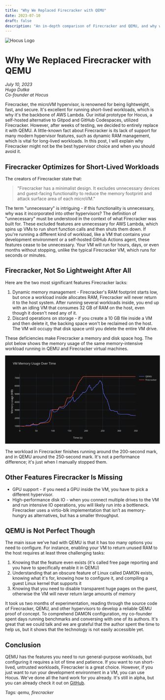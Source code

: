 ```yaml
---
title: "Why We Replaced Firecracker with QEMU"
date: 2023-07-10
draft: false
description: "An in-depth comparison of Firecracker and QEMU, and why we chose to switch from Firecracker to QEMU for Hocus."
---
```


![Hocus Logo](https://hocus.dev/blog/img/hocus-logo-with-text.png)

# Why We Replaced Firecracker with QEMU

*July 10, 2023*  
*Hugo Dutka*  
*Co-founder at Hocus*

Firecracker, the microVM hypervisor, is renowned for being lightweight, fast, and secure. It's excellent for running short-lived workloads, which is why it's the backbone of AWS Lambda. Our initial prototype for Hocus, a self-hosted alternative to Gitpod and GitHub Codespaces, utilized Firecracker. However, after weeks of testing, we decided to entirely replace it with QEMU. A little-known fact about Firecracker is its lack of support for many modern hypervisor features, such as dynamic RAM management, which is vital for long-lived workloads. In this post, I will explain why Firecracker might not be the best hypervisor choice and when you should avoid it.

## Firecracker Optimizes for Short-Lived Workloads

The creators of Firecracker state that:

> "Firecracker has a minimalist design. It excludes unnecessary devices and guest-facing functionality to reduce the memory footprint and attack surface area of each microVM."

The term "unnecessary" is intriguing - if this functionality is unnecessary, why was it incorporated into other hypervisors? The definition of "unnecessary" must be understood in the context of what Firecracker was built for. These excluded features are unnecessary for AWS Lambda, which spins up VMs to run short function calls and then shuts them down. If you're running a different kind of workload, like a VM that contains your development environment or a self-hosted GitHub Actions agent, these features cease to be unnecessary. Your VM will run for hours, days, or even months without stopping, unlike the typical Firecracker VM, which runs for seconds or minutes.

## Firecracker, Not So Lightweight After All

Here are the two most significant features Firecracker lacks:

1. Dynamic memory management - Firecracker's RAM footprint starts low, but once a workload inside allocates RAM, Firecracker will never return it to the host system. After running several workloads inside, you end up with an idling VM that consumes 32 GB of RAM on the host, even though it doesn't need any of it.
2. Discard operations on storage - if you create a 10 GB file inside a VM and then delete it, the backing space won't be reclaimed on the host. The VM will occupy that disk space until you delete the entire VM drive.

These deficiencies make Firecracker a memory and disk space hog. The plot below shows the memory usage of the same memory-intensive workload running in QEMU and Firecracker virtual machines.

![QEMU vs Firecracker VM Memory Usage](/assets/vm-mem-usage-ae3ffeb0cc6a2df2f662597c653d9bf4.png)

The workload in Firecracker finishes running around the 200-second mark, and in QEMU around the 250-second mark. It's not a performance difference; it's just when I manually stopped them.

## Other Features Firecracker Is Missing

- GPU support - if you need a GPU inside the VM, you have to pick a different hypervisor.
- High-performance disk IO - when you connect multiple drives to the VM and run intensive IO operations, you will likely run into a bottleneck. Firecracker uses a virtio-blk implementation that isn’t as memory-hungry as alternatives, but has a smaller throughput.

## QEMU is Not Perfect Though

The main issue we've had with QEMU is that it has too many options you need to configure. For instance, enabling your VM to return unused RAM to the host requires at least three challenging tasks:

1. Knowing that the feature even exists (it's called free page reporting and you have to specifically enable it in QEMU)
2. Understanding that an obscure feature of Linux called DAMON exists, knowing what it's for, knowing how to configure it, and compiling a guest Linux kernel that supports it
3. Knowing that you need to disable transparent huge pages on the guest, otherwise the VM will never return large amounts of memory

It took us two months of experimentation, reading through the source code of Firecracker, QEMU, and other hypervisors to develop a reliable QEMU proof of concept. To comprehend DAMON configuration, my co-founder spent days running benchmarks and conversing with one of its authors. It's great that we could talk and we are grateful that the author spent the time to help us, but it shows that the technology is not easily accessible yet.

## Conclusion

QEMU has the features you need to run general-purpose workloads, but configuring it requires a lot of time and patience. If you want to run short-lived, untrusted workloads, Firecracker is a great choice. However, if you just want to run your development environment in a VM, you can use Hocus. We've done all the hard work for you already. It's still in alpha, but you can already check it out on [GitHub](https://github.com/hocus-dev).

*Tags: qemu, firecracker*
